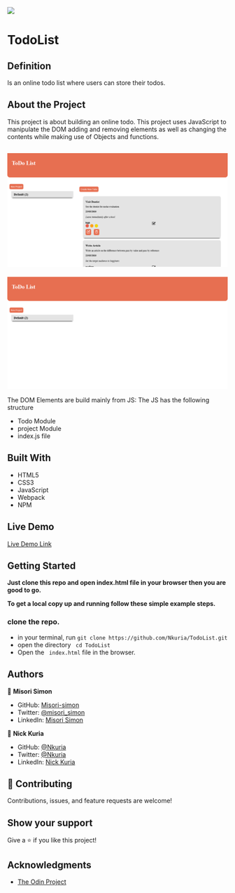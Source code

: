
![](https://img.shields.io/badge/Microverse-blueviolet)

# TodoList

## Definition

Is an online todo list where users can store their todos.

## About the Project

This project is about building an online todo. This project uses JavaScript to manipulate the DOM adding and removing elements as well as changing the contents while making use of Objects and functions.

![screenshot](./images/capture1.png)
-
![screenshot](./images/capture2.png)

The DOM Elements are build mainly from JS:
The JS has the following structure

- Todo Module
- project Module
- index.js file

## Built With

- HTML5
- CSS3
- JavaScript
- Webpack
- NPM

## Live Demo

[Live Demo Link](https://misori-simon.github.io/library/)


## Getting Started

**Just clone this repo and open index.html file in your browser then you are good to go.**


**To get a local copy up and running follow these simple example steps.**

### clone the repo.
- in your terminal,  run
``` git clone https://github.com/Nkuria/TodoList.git ```
- open the directory
``` cd TodoList```
- Open the ``` index.html``` file in the browser.



## Authors

👤 **Misori Simon**

- GitHub: [Misori-simon](https://github.com/Misori-simon/)
- Twitter: [@misori_simon](https://twitter.com/misori_simon)
- LinkedIn: [Misori Simon](https://cm.linkedin.com/in/misori-simon-05906219b)

👤 **Nick Kuria**

- GitHub: [@Nkuria](https://github.com/Nkuria)
- Twitter: [@Nkuria](https://twitter.com/Nkuria3)
- LinkedIn: [Nick Kuria](https://www.linkedin.com/in/nick-kuria-a148931a9/)

## 🤝 Contributing

Contributions, issues, and feature requests are welcome!

## Show your support

Give a ⭐️ if you like this project!

## Acknowledgments

-  [The Odin Project](https://www.theodinproject.com/)
